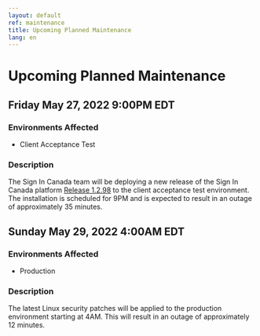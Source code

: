 ```yaml
---
layout: default
ref: maintenance
title: Upcoming Planned Maintenance
lang: en
---
```

# Upcoming Planned Maintenance

## Friday May 27, 2022 9:00PM EDT

### Environments Affected

* Client Acceptance Test

### Description

The Sign In Canada team will be deploying a new release of the Sign In Canada platform
[Release 1.2.98](https://github.com/sign-in-canada/Acceptance-Platform/releases/tag/v1.2.98)
to the client acceptance test environment. The installation is scheduled for 9PM
and is expected to result in an outage of approximately 35 minutes.

## Sunday May 29, 2022 4:00AM EDT

### Environments Affected

* Production

### Description

The latest Linux security patches will be applied to the production environment
starting at 4AM. This will result in an outage of approximately 12 minutes.

